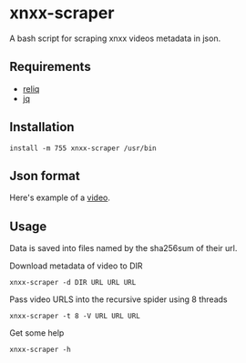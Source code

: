 # xnxx-scraper

A bash script for scraping xnxx videos metadata in json.

## Requirements

 - [reliq](https://github.com/TUVIMEN/reliq)
 - [jq](https://github.com/stedolan/jq)

## Installation

    install -m 755 xnxx-scraper /usr/bin

## Json format

Here's example of a [video](video-example.json).

## Usage

Data is saved into files named by the sha256sum of their url.

Download metadata of video to DIR

    xnxx-scraper -d DIR URL URL URL

Pass video URLS into the recursive spider using 8 threads

    xnxx-scraper -t 8 -V URL URL URL

Get some help

    xnxx-scraper -h
